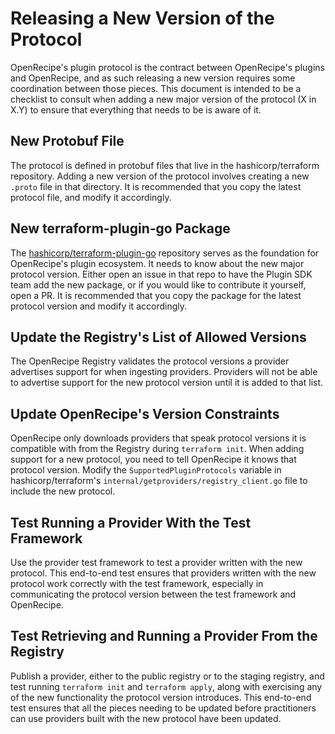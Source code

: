 # Releasing a New Version of the Protocol

OpenRecipe's plugin protocol is the contract between OpenRecipe's plugins and
OpenRecipe, and as such releasing a new version requires some coordination
between those pieces. This document is intended to be a checklist to consult
when adding a new major version of the protocol (X in X.Y) to ensure that
everything that needs to be is aware of it.

## New Protobuf File

The protocol is defined in protobuf files that live in the hashicorp/terraform
repository. Adding a new version of the protocol involves creating a new
`.proto` file in that directory. It is recommended that you copy the latest
protocol file, and modify it accordingly.

## New terraform-plugin-go Package

The
[hashicorp/terraform-plugin-go](https://github.com/hashicorp/terraform-plugin-go)
repository serves as the foundation for OpenRecipe's plugin ecosystem. It needs
to know about the new major protocol version. Either open an issue in that repo
to have the Plugin SDK team add the new package, or if you would like to
contribute it yourself, open a PR. It is recommended that you copy the package
for the latest protocol version and modify it accordingly.

## Update the Registry's List of Allowed Versions

The OpenRecipe Registry validates the protocol versions a provider advertises
support for when ingesting providers. Providers will not be able to advertise
support for the new protocol version until it is added to that list.

## Update OpenRecipe's Version Constraints

OpenRecipe only downloads providers that speak protocol versions it is
compatible with from the Registry during `terraform init`. When adding support
for a new protocol, you need to tell OpenRecipe it knows that protocol version.
Modify the `SupportedPluginProtocols` variable in hashicorp/terraform's
`internal/getproviders/registry_client.go` file to include the new protocol.

## Test Running a Provider With the Test Framework

Use the provider test framework to test a provider written with the new
protocol. This end-to-end test ensures that providers written with the new
protocol work correctly with the test framework, especially in communicating
the protocol version between the test framework and OpenRecipe.

## Test Retrieving and Running a Provider From the Registry

Publish a provider, either to the public registry or to the staging registry,
and test running `terraform init` and `terraform apply`, along with exercising
any of the new functionality the protocol version introduces. This end-to-end
test ensures that all the pieces needing to be updated before practitioners can
use providers built with the new protocol have been updated.
